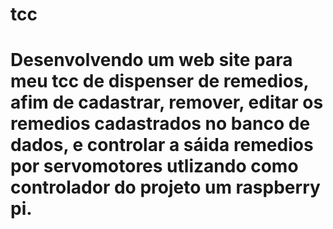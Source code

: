 # tcc
# Desenvolvendo um web site para meu tcc de dispenser de remedios, afim de cadastrar, remover, editar os remedios cadastrados no banco de dados, e controlar a sáida remedios por servomotores utlizando como controlador do projeto um raspberry pi. 
